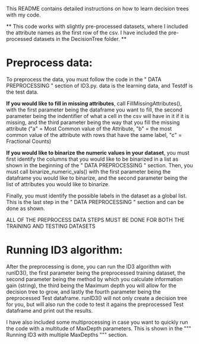 This README contains detailed instructions on how to learn decision trees with my code.

** This code works with slightly pre-processed datasets, where I included the attribute names as the first row of the csv. I have included the pre-processed datasets in the DecisionTree folder. **

Preprocess data:
================
To preprocess the data, you must follow the code in the " DATA PREPROCESSING " section of ID3.py. data is the learning data, and Testdf is the test data. 

**If you would like to fill in missing attributes**, call FillMissingAttributes(), with the first parameter being the dataframe you want to fill, the second parameter being the indentifier of what a cell in the csv will have in it if it is missing, and the third parameter being the way that you fill the missing attribute ("a" = Most Common value of the Attribute, "b" = the most common value of the attribute with rows that have the same label, "c" = Fractional Counts)

**If you would like to binarize the numeric values in your dataset**, you must first identify the columns that you would like to be binarized in a list as shown in the beginning of the " DATA PREPROCESSING " section. Then, you must call binarize_numeric_vals() with the first parameter being the dataframe you would like to binarize, and the second parameter being the list of attributes you would like to binarize.

Finally, you must identify the possible labels in the dataset as a global list. This is the last step in the " DATA PREPROCESSING " section and can be done as shown.

ALL OF THE PREPROCESS DATA STEPS MUST BE DONE FOR BOTH THE TRAINING AND TESTING DATASETS 

Running ID3 algorithm:
=======

After the preprocessing is done, you can run the ID3 algorithm with runID3(), the first parameter being the preprocessed training dataset, the second parameter being the method by which you calculate information gain (string), the third being the Maximum depth you will allow for the decision tree to grow, and lastly the fourth parameter being the preprocessed Test dataframe. runID3() will not only create a decision tree for you, but will also run the code to test it agains the preprocessed Test dataframe and print out the results.

I have also included some multiprocessing in case you want to quickly run the code with a multitude of MaxDepth parameters. This is shown in the """ Running ID3 with multiple MaxDepths """ section.


